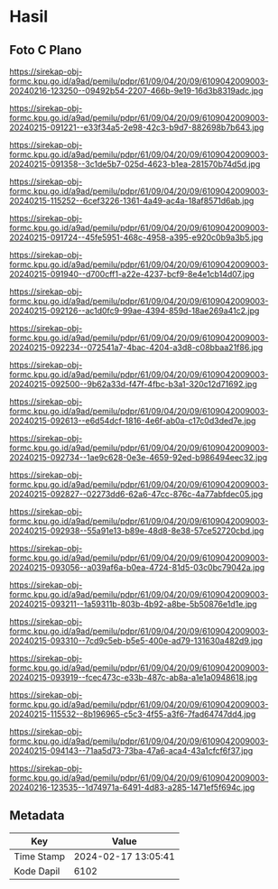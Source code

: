 # Hasil

## Foto C Plano

https://sirekap-obj-formc.kpu.go.id/a9ad/pemilu/pdpr/61/09/04/20/09/6109042009003-20240216-123250--09492b54-2207-466b-9e19-16d3b8319adc.jpg

https://sirekap-obj-formc.kpu.go.id/a9ad/pemilu/pdpr/61/09/04/20/09/6109042009003-20240215-091221--e33f34a5-2e98-42c3-b9d7-882698b7b643.jpg

https://sirekap-obj-formc.kpu.go.id/a9ad/pemilu/pdpr/61/09/04/20/09/6109042009003-20240215-091358--3c1de5b7-025d-4623-b1ea-281570b74d5d.jpg

https://sirekap-obj-formc.kpu.go.id/a9ad/pemilu/pdpr/61/09/04/20/09/6109042009003-20240215-115252--6cef3226-1361-4a49-ac4a-18af8571d6ab.jpg

https://sirekap-obj-formc.kpu.go.id/a9ad/pemilu/pdpr/61/09/04/20/09/6109042009003-20240215-091724--45fe5951-468c-4958-a395-e920c0b9a3b5.jpg

https://sirekap-obj-formc.kpu.go.id/a9ad/pemilu/pdpr/61/09/04/20/09/6109042009003-20240215-091940--d700cff1-a22e-4237-bcf9-8e4e1cb14d07.jpg

https://sirekap-obj-formc.kpu.go.id/a9ad/pemilu/pdpr/61/09/04/20/09/6109042009003-20240215-092126--ac1d0fc9-99ae-4394-859d-18ae269a41c2.jpg

https://sirekap-obj-formc.kpu.go.id/a9ad/pemilu/pdpr/61/09/04/20/09/6109042009003-20240215-092234--072541a7-4bac-4204-a3d8-c08bbaa21f86.jpg

https://sirekap-obj-formc.kpu.go.id/a9ad/pemilu/pdpr/61/09/04/20/09/6109042009003-20240215-092500--9b62a33d-f47f-4fbc-b3a1-320c12d71692.jpg

https://sirekap-obj-formc.kpu.go.id/a9ad/pemilu/pdpr/61/09/04/20/09/6109042009003-20240215-092613--e6d54dcf-1816-4e6f-ab0a-c17c0d3ded7e.jpg

https://sirekap-obj-formc.kpu.go.id/a9ad/pemilu/pdpr/61/09/04/20/09/6109042009003-20240215-092734--1ae9c628-0e3e-4659-92ed-b986494eec32.jpg

https://sirekap-obj-formc.kpu.go.id/a9ad/pemilu/pdpr/61/09/04/20/09/6109042009003-20240215-092827--02273dd6-62a6-47cc-876c-4a77abfdec05.jpg

https://sirekap-obj-formc.kpu.go.id/a9ad/pemilu/pdpr/61/09/04/20/09/6109042009003-20240215-092938--55a91e13-b89e-48d8-8e38-57ce52720cbd.jpg

https://sirekap-obj-formc.kpu.go.id/a9ad/pemilu/pdpr/61/09/04/20/09/6109042009003-20240215-093056--a039af6a-b0ea-4724-81d5-03c0bc79042a.jpg

https://sirekap-obj-formc.kpu.go.id/a9ad/pemilu/pdpr/61/09/04/20/09/6109042009003-20240215-093211--1a59311b-803b-4b92-a8be-5b50876e1d1e.jpg

https://sirekap-obj-formc.kpu.go.id/a9ad/pemilu/pdpr/61/09/04/20/09/6109042009003-20240215-093310--7cd9c5eb-b5e5-400e-ad79-131630a482d9.jpg

https://sirekap-obj-formc.kpu.go.id/a9ad/pemilu/pdpr/61/09/04/20/09/6109042009003-20240215-093919--fcec473c-e33b-487c-ab8a-a1e1a0948618.jpg

https://sirekap-obj-formc.kpu.go.id/a9ad/pemilu/pdpr/61/09/04/20/09/6109042009003-20240215-115532--8b196965-c5c3-4f55-a3f6-7fad64747dd4.jpg

https://sirekap-obj-formc.kpu.go.id/a9ad/pemilu/pdpr/61/09/04/20/09/6109042009003-20240215-094143--71aa5d73-73ba-47a6-aca4-43a1cfcf6f37.jpg

https://sirekap-obj-formc.kpu.go.id/a9ad/pemilu/pdpr/61/09/04/20/09/6109042009003-20240216-123535--1d74971a-6491-4d83-a285-1471ef5f694c.jpg


## Metadata

| Key        | Value               |
| ---------- | ------------------- |
| Time Stamp | 2024-02-17 13:05:41 |
| Kode Dapil | 6102                |



